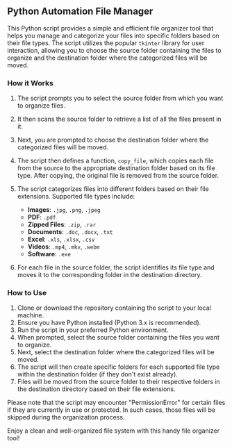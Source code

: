 ## Python Automation File Manager

This Python script provides a simple and efficient file organizer tool that helps you manage and categorize your files into specific folders based on their file types. The script utilizes the popular `tkinter` library for user interaction, allowing you to choose the source folder containing the files to organize and the destination folder where the categorized files will be moved.

### How it Works

1. The script prompts you to select the source folder from which you want to organize files.
2. It then scans the source folder to retrieve a list of all the files present in it.
3. Next, you are prompted to choose the destination folder where the categorized files will be moved.
4. The script then defines a function, `copy_file`, which copies each file from the source to the appropriate destination folder based on its file type. After copying, the original file is removed from the source folder.
5. The script categorizes files into different folders based on their file extensions. Supported file types include:

   - **Images**: `.jpg`, `.png`, `.jpeg`
   - **PDF**: `.pdf`
   - **Zipped Files**: `.zip`, `.rar`
   - **Documents**: `.doc`, `.docx`, `.txt`
   - **Excel**: `.xls`, `.xlsx`, `.csv`
   - **Videos**: `.mp4`, `.mkv`, `.webm`
   - **Software**: `.exe`

6. For each file in the source folder, the script identifies its file type and moves it to the corresponding folder in the destination directory.

### How to Use

1. Clone or download the repository containing the script to your local machine.
2. Ensure you have Python installed (Python 3.x is recommended).
3. Run the script in your preferred Python environment.
4. When prompted, select the source folder containing the files you want to organize.
5. Next, select the destination folder where the categorized files will be moved.
6. The script will then create specific folders for each supported file type within the destination folder (if they don't exist already).
7. Files will be moved from the source folder to their respective folders in the destination directory based on their file extensions.

Please note that the script may encounter "PermissionError" for certain files if they are currently in use or protected. In such cases, those files will be skipped during the organization process.

Enjoy a clean and well-organized file system with this handy file organizer tool!
